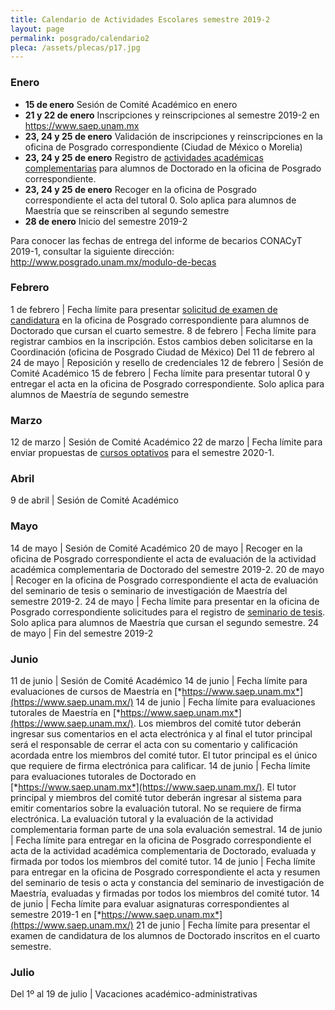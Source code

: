 ```yaml
---
title: Calendario de Actividades Escolares semestre 2019-2
layout: page
permalink: posgrado/calendario2
pleca: /assets/plecas/p17.jpg
---
```




### Enero

 - **15 de enero**  Sesión de Comité Académico en enero
 - **21 y 22 de enero**  Inscripciones y reinscripciones al semestre 2019-2 en <https://www.saep.unam.mx>
 - **23, 24 y 25 de enero**  Validación de inscripciones y reinscripciones en la oficina de Posgrado correspondiente (Ciudad de México o Morelia)
 - **23, 24 y 25 de enero**  Registro de [actividades académicas complementarias](/doctorado/actividades) para alumnos de Doctorado en la oficina de Posgrado correspondiente.
 - **23, 24 y 25 de enero**  Recoger en la oficina de Posgrado correspondiente el acta del tutoral 0. Solo aplica para alumnos de Maestría que se reinscriben al segundo semestre
 - **28 de enero**  Inicio del semestre 2019-2


Para conocer las fechas de entrega del informe de becarios CONACyT 2019-1, consultar la siguiente dirección: <http://www.posgrado.unam.mx/modulo-de-becas>


### Febrero

1 de febrero | Fecha límite para presentar [solicitud de examen de candidatura](/doctorado/candidatura) en la oficina de Posgrado correspondiente para alumnos de Doctorado que cursan el cuarto semestre.
8 de febrero | Fecha límite para registrar cambios en la inscripción. Estos cambios deben solicitarse en la Coordinación (oficina de Posgrado Ciudad de México)
Del 11 de febrero al 24 de mayo | Reposición y resello de credenciales
12 de febrero | Sesión de Comité Académico
15 de febrero | Fecha límite para presentar tutoral 0 y entregar el acta en la oficina de Posgrado correspondiente. Solo aplica para alumnos de Maestría de segundo semestre

### Marzo

12 de marzo | Sesión de Comité Académico
22 de marzo | Fecha límite para enviar propuestas de [cursos optativos](/academicos/convocatoria_cursos) para el semestre 2020-1.

### Abril

9 de abril | Sesión de Comité Académico

### Mayo

14 de mayo | Sesión de Comité Académico
20 de mayo | Recoger en la oficina de Posgrado correspondiente el acta de evaluación de la actividad académica complementaria de Doctorado del semestre 2019-2.
20 de mayo | Recoger en la oficina de Posgrado correspondiente el acta de evaluación del seminario de tesis o seminario de investigación de Maestría del semestre 2019-2.
24 de mayo | Fecha límite para presentar en la oficina de Posgrado correspondiente solicitudes para el registro de [seminario de tesis](/maestria/seminario_tesis). Solo aplica para alumnos de Maestría que cursan el segundo semestre.
24 de mayo | Fin del semestre 2019-2

### Junio

11 de junio | Sesión de Comité Académico
14 de junio | Fecha límite para evaluaciones de cursos de Maestría en [*https://www.saep.unam.mx*](https://www.saep.unam.mx/)
14 de junio | Fecha límite para evaluaciones tutorales de Maestría en [*https://www.saep.unam.mx*](https://www.saep.unam.mx/). Los miembros del comité tutor deberán ingresar sus comentarios en el acta electrónica y al final el tutor principal será el responsable de cerrar el acta con su comentario y calificación acordada entre los miembros del comité tutor. El tutor principal es el único que requiere de firma electrónica para calificar.
14 de junio | Fecha límite para evaluaciones tutorales de Doctorado en [*https://www.saep.unam.mx*](https://www.saep.unam.mx/). El tutor principal y miembros del comité tutor deberán ingresar al sistema para emitir comentarios sobre la evaluación tutoral. No se requiere de firma electrónica. La evaluación tutoral y la evaluación de la actividad complementaria forman parte de una sola evaluación semestral.
14 de junio | Fecha límite para entregar en la oficina de Posgrado correspondiente el acta de la actividad académica complementaria de Doctorado, evaluada y firmada por todos los miembros del comité tutor.
14 de junio | Fecha límite para entregar en la oficina de Posgrado correspondiente el acta y resumen del seminario de tesis o acta y constancia del seminario de investigación de Maestría, evaluadas y firmadas por todos los miembros del comité tutor.
14 de junio | Fecha límite para evaluar asignaturas correspondientes al semestre 2019-1 en [*https://www.saep.unam.mx*](https://www.saep.unam.mx/)
21 de junio | Fecha límite para presentar el examen de candidatura de los alumnos de Doctorado inscritos en el cuarto semestre.

### Julio

Del 1º al 19 de julio | Vacaciones académico-administrativas




